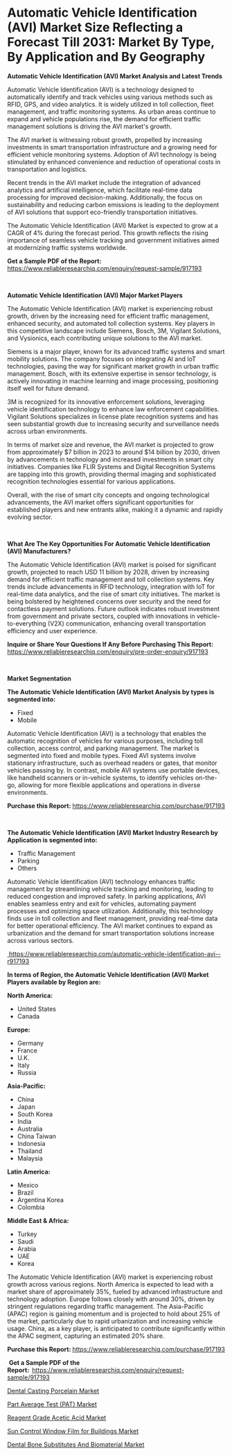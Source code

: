 <p><h1>Automatic Vehicle Identification (AVI) Market Size Reflecting a Forecast Till 2031: Market By Type, By Application and By Geography</h1></p><p><strong>Automatic Vehicle Identification (AVI) Market Analysis and Latest Trends</strong></p>
<p><p>Automatic Vehicle Identification (AVI) is a technology designed to automatically identify and track vehicles using various methods such as RFID, GPS, and video analytics. It is widely utilized in toll collection, fleet management, and traffic monitoring systems. As urban areas continue to expand and vehicle populations rise, the demand for efficient traffic management solutions is driving the AVI market's growth.</p><p>The AVI market is witnessing robust growth, propelled by increasing investments in smart transportation infrastructure and a growing need for efficient vehicle monitoring systems. Adoption of AVI technology is being stimulated by enhanced convenience and reduction of operational costs in transportation and logistics. </p><p>Recent trends in the AVI market include the integration of advanced analytics and artificial intelligence, which facilitate real-time data processing for improved decision-making. Additionally, the focus on sustainability and reducing carbon emissions is leading to the deployment of AVI solutions that support eco-friendly transportation initiatives.</p><p>The Automatic Vehicle Identification (AVI) Market is expected to grow at a CAGR of 4% during the forecast period. This growth reflects the rising importance of seamless vehicle tracking and government initiatives aimed at modernizing traffic systems worldwide.</p></p>
<p><strong>Get a Sample PDF of the Report:&nbsp;</strong> <a href="https://www.reliableresearchiq.com/enquiry/request-sample/917193?utm_campaign=103&utm_medium=2&utm_source=Github&utm_content=ia&utm_term=03112024&utm_id=automatic-vehicle-identification-avi">https://www.reliableresearchiq.com/enquiry/request-sample/917193</a></p>
<p>&nbsp;</p>
<p><strong>Automatic Vehicle Identification (AVI) Major Market Players</strong></p>
<p><p>The Automatic Vehicle Identification (AVI) market is experiencing robust growth, driven by the increasing need for efficient traffic management, enhanced security, and automated toll collection systems. Key players in this competitive landscape include Siemens, Bosch, 3M, Vigilant Solutions, and Vysionics, each contributing unique solutions to the AVI market.</p><p>Siemens is a major player, known for its advanced traffic systems and smart mobility solutions. The company focuses on integrating AI and IoT technologies, paving the way for significant market growth in urban traffic management. Bosch, with its extensive expertise in sensor technology, is actively innovating in machine learning and image processing, positioning itself well for future demand.</p><p>3M is recognized for its innovative enforcement solutions, leveraging vehicle identification technology to enhance law enforcement capabilities. Vigilant Solutions specializes in license plate recognition systems and has seen substantial growth due to increasing security and surveillance needs across urban environments.</p><p>In terms of market size and revenue, the AVI market is projected to grow from approximately $7 billion in 2023 to around $14 billion by 2030, driven by advancements in technology and increased investments in smart city initiatives. Companies like FLIR Systems and Digital Recognition Systems are tapping into this growth, providing thermal imaging and sophisticated recognition technologies essential for various applications.</p><p>Overall, with the rise of smart city concepts and ongoing technological advancements, the AVI market offers significant opportunities for established players and new entrants alike, making it a dynamic and rapidly evolving sector.</p></p>
<p>&nbsp;</p>
<p><strong>What Are The Key Opportunities For Automatic Vehicle Identification (AVI) Manufacturers?</strong></p>
<p><p>The Automatic Vehicle Identification (AVI) market is poised for significant growth, projected to reach USD 11 billion by 2028, driven by increasing demand for efficient traffic management and toll collection systems. Key trends include advancements in RFID technology, integration with IoT for real-time data analytics, and the rise of smart city initiatives. The market is being bolstered by heightened concerns over security and the need for contactless payment solutions. Future outlook indicates robust investment from government and private sectors, coupled with innovations in vehicle-to-everything (V2X) communication, enhancing overall transportation efficiency and user experience.</p></p>
<p><strong>Inquire or Share Your Questions If Any Before Purchasing This Report:</strong> <a href="https://www.reliableresearchiq.com/enquiry/pre-order-enquiry/917193?utm_campaign=103&utm_medium=2&utm_source=Github&utm_content=ia&utm_term=03112024&utm_id=automatic-vehicle-identification-avi">https://www.reliableresearchiq.com/enquiry/pre-order-enquiry/917193</a></p>
<p>&nbsp;</p>
<p><strong>Market Segmentation</strong></p>
<p><strong>The Automatic Vehicle Identification (AVI) Market Analysis by types is segmented into:</strong></p>
<p><ul><li>Fixed</li><li>Mobile</li></ul></p>
<p><p>Automatic Vehicle Identification (AVI) is a technology that enables the automatic recognition of vehicles for various purposes, including toll collection, access control, and parking management. The market is segmented into fixed and mobile types. Fixed AVI systems involve stationary infrastructure, such as overhead readers or gates, that monitor vehicles passing by. In contrast, mobile AVI systems use portable devices, like handheld scanners or in-vehicle systems, to identify vehicles on-the-go, allowing for more flexible applications and operations in diverse environments.</p></p>
<p><strong>Purchase this Report:&nbsp;</strong><a href="https://www.reliableresearchiq.com/purchase/917193?utm_campaign=103&utm_medium=2&utm_source=Github&utm_content=ia&utm_term=03112024&utm_id=automatic-vehicle-identification-avi">https://www.reliableresearchiq.com/purchase/917193</a></p>
<p>&nbsp;</p>
<p><strong>The Automatic Vehicle Identification (AVI) Market Industry Research by Application is segmented into:</strong></p>
<p><ul><li>Traffic Management</li><li>Parking</li><li>Others</li></ul></p>
<p><p>Automatic Vehicle Identification (AVI) technology enhances traffic management by streamlining vehicle tracking and monitoring, leading to reduced congestion and improved safety. In parking applications, AVI enables seamless entry and exit for vehicles, automating payment processes and optimizing space utilization. Additionally, this technology finds use in toll collection and fleet management, providing real-time data for better operational efficiency. The AVI market continues to expand as urbanization and the demand for smart transportation solutions increase across various sectors.</p></p>
<p><a href="https://www.reliableresearchiq.com/automatic-vehicle-identification-avi--r917193?utm_campaign=103&utm_medium=2&utm_source=Github&utm_content=ia&utm_term=03112024&utm_id=automatic-vehicle-identification-avi">&nbsp;https://www.reliableresearchiq.com/automatic-vehicle-identification-avi--r917193</a></p>
<p><strong>In terms of Region, the Automatic Vehicle Identification (AVI) Market Players available by Region are:</strong></p>
<p>
    <p> <strong> North America: </strong>
        <ul>
            <li>United States</li>
            <li>Canada</li>
        </ul>
        </p> 
    <p> <strong> Europe: </strong>
        <ul>
            <li>Germany</li>
            <li>France</li>
            <li>U.K.</li>
            <li>Italy</li>
            <li>Russia</li>
        </ul>
        </p> 
    <p> <strong> Asia-Pacific: </strong>
        <ul>
            <li>China</li>
            <li>Japan</li>
            <li>South Korea</li>
            <li>India</li>
            <li>Australia</li>
            <li>China Taiwan</li>
            <li>Indonesia</li>
            <li>Thailand</li>
            <li>Malaysia</li>
        </ul>
        </p> 
    <p> <strong> Latin America: </strong>
        <ul>
            <li>Mexico</li>
            <li>Brazil</li>
            <li>Argentina Korea</li>
            <li>Colombia</li>
        </ul>
        </p> 
    <p> <strong> Middle East & Africa: </strong>
        <ul>
            <li>Turkey</li>
            <li>Saudi</li>
            <li>Arabia</li>
            <li>UAE</li>
            <li>Korea</li>
        </ul>
    </p>
    </p>
<p><p>The Automatic Vehicle Identification (AVI) market is experiencing robust growth across various regions. North America is expected to lead with a market share of approximately 35%, fueled by advanced infrastructure and technology adoption. Europe follows closely with around 30%, driven by stringent regulations regarding traffic management. The Asia-Pacific (APAC) region is gaining momentum and is projected to hold about 25% of the market, particularly due to rapid urbanization and increasing vehicle usage. China, as a key player, is anticipated to contribute significantly within the APAC segment, capturing an estimated 20% share.</p></p>
<p><strong>Purchase this Report: </strong><a href="https://www.reliableresearchiq.com/purchase/917193?utm_campaign=103&utm_medium=2&utm_source=Github&utm_content=ia&utm_term=03112024&utm_id=automatic-vehicle-identification-avi">https://www.reliableresearchiq.com/purchase/917193</a></p>
<p>&nbsp;<strong>Get a Sample PDF of the Report:&nbsp;&nbsp;</strong><a href="https://www.reliableresearchiq.com/enquiry/request-sample/917193?utm_campaign=103&utm_medium=2&utm_source=Github&utm_content=ia&utm_term=03112024&utm_id=automatic-vehicle-identification-avi">https://www.reliableresearchiq.com/enquiry/request-sample/917193</a></p>
<p><strong></strong></p>
<p><p><a href="https://issuu.com/reportprime-2/docs/dental-casting-porcelain-market-siz_7e3a97a69bcdcb?utm_campaign=103&utm_medium=2&utm_source=Github&utm_content=ia&utm_term=03112024&utm_id=automatic-vehicle-identification-avi">Dental Casting Porcelain Market</a></p><p><a href="https://github.com/brookiqhurne/Market-Research-Report-List-1/blob/main/part-average-test-pat-market.md?utm_campaign=103&utm_medium=2&utm_source=Github&utm_content=ia&utm_term=03112024&utm_id=automatic-vehicle-identification-avi">Part Average Test (PAT) Market</a></p><p><a href="https://www.linkedin.com/pulse/comprehensive-reagent-grade-acetic-acid-market-report-ajdjf?utm_campaign=103&utm_medium=2&utm_source=Github&utm_content=ia&utm_term=03112024&utm_id=automatic-vehicle-identification-avi">Reagent Grade Acetic Acid Market</a></p><p><a href="https://www.linkedin.com/pulse/global-sun-control-window-film-buildings-market-opportunities-cakqf?utm_campaign=103&utm_medium=2&utm_source=Github&utm_content=ia&utm_term=03112024&utm_id=automatic-vehicle-identification-avi">Sun Control Window Film for Buildings Market</a></p><p><a href="https://issuu.com/reportprime-2/docs/dental-bone-substitutes-and-biomate_b4404aaf4502ef?utm_campaign=103&utm_medium=2&utm_source=Github&utm_content=ia&utm_term=03112024&utm_id=automatic-vehicle-identification-avi">Dental Bone Substitutes And Biomaterial Market</a></p></p>